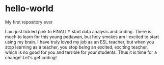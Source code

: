 # hello-world
My first repository ever

I am just tickled pink to FINALLY start data analysis and coding. There is much to learn for this young padawan, but holy smokes am I excited to start using my brain. I have truly loved my job as an ESL teacher, but when you stop learning as a teacher, you stop being an excited, exciting teacher, which is no good for you and terrible for your students. Thus it is time for a change! Let's get coding!
